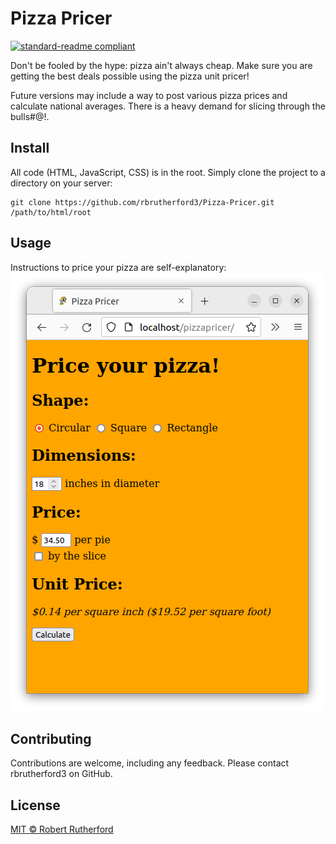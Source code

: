 # Pizza Pricer

[![standard-readme compliant](https://img.shields.io/badge/readme%20style-standard-brightgreen.svg?style=flat-square)](https://github.com/RichardLitt/standard-readme)

Don't be fooled by the hype: pizza ain't always cheap.  Make sure you are getting the best deals possible using the pizza unit pricer!

Future versions may include a way to post various pizza prices and calculate national averages.  There is a heavy demand for slicing through the bulls#@!.

## Install

All code (HTML, JavaScript, CSS) is in the root.  Simply clone the project to a directory on your server:
```
git clone https://github.com/rbrutherford3/Pizza-Pricer.git /path/to/html/root
```

## Usage

Instructions to price your pizza are self-explanatory:
![Pizza Pricer](screenshot.png "Pizza Pricer")

## Contributing

Contributions are welcome, including any feedback.  Please contact rbrutherford3 on GitHub.

## License

[MIT © Robert Rutherford](../LICENSE)
